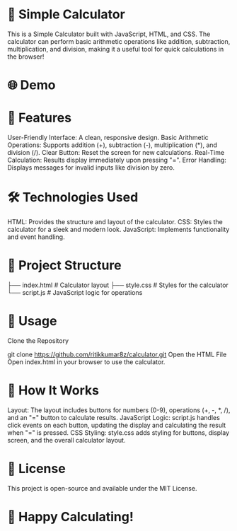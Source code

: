# 🧮 Simple Calculator
This is a Simple Calculator built with JavaScript, HTML, and CSS. The calculator can perform basic arithmetic operations like addition, subtraction, multiplication, 
and division, making it a useful tool for quick calculations in the browser!

# 🌐 Demo

# 🎨 Features
User-Friendly Interface: A clean, responsive design.
Basic Arithmetic Operations: Supports addition (+), subtraction (-), multiplication (*), and division (/).
Clear Button: Reset the screen for new calculations.
Real-Time Calculation: Results display immediately upon pressing "=".
Error Handling: Displays messages for invalid inputs like division by zero.


# 🛠️ Technologies Used
HTML: Provides the structure and layout of the calculator.
CSS: Styles the calculator for a sleek and modern look.
JavaScript: Implements functionality and event handling.


# 📂 Project Structure

├── index.html       # Calculator layout
├── style.css        # Styles for the calculator
└── script.js        # JavaScript logic for operations


# 🚀 Usage
Clone the Repository


git clone https://github.com/ritikkumar8z/calculator.git
Open the HTML File Open index.html in your browser to use the calculator.

# 📌 How It Works
Layout: The layout includes buttons for numbers (0-9), operations (+, -, *, /), and an "=" button to calculate results.
JavaScript Logic: script.js handles click events on each button, updating the display and calculating the result when "=" is pressed.
CSS Styling: style.css adds styling for buttons, display screen, and the overall calculator layout.


# 📄 License
This project is open-source and available under the MIT License.

# 🎉 Happy Calculating!

